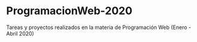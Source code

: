 # ProgramacionWeb-2020
Tareas y proyectos realizados en la materia de Programación Web (Enero - Abril 2020)
